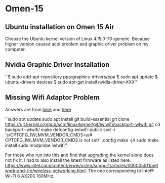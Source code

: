 # Omen-15
## Ubuntu installation on Omen 15 Air

Choose the Ubuntu kernel version of Linux 4.15.0-70-generic. Because higher version caused acpi problem and graphic driver problem on my computer.

## Nvidia Graphic Driver Installation

''$ sudo add-apt-repository ppa:graphics-drivers/ppa
$ sudo apt update
$ ubuntu-drivers devices
$ sudo apt-get install nvidia-driver-XXX''

## Missing Wifi Adaptor Problem
Answers are from [here](https://askubuntu.com/a/1156246) and [here](https://askubuntu.com/a/1162535)

''sudo apt update
sudo apt install git build-essential
git clone https://git.kernel.org/pub/scm/linux/kernel/git/iwlwifi/backport-iwlwifi.git
cd backport-iwlwifi/
make defconfig-iwlwifi-public
sed -i 's/CPTCFG_IWLMVM_VENDOR_CMDS=y/# CPTCFG_IWLMVM_VENDOR_CMDS is not set/' .config
make -j4
sudo make install
sudo modprobe iwlwifi''

For those who run into this and find that upgrading the kernel alone does not fix it. I had to also install the latest firmware as listed here: https://www.intel.com/content/www/us/en/support/articles/000005511/network-and-i-o/wireless-networking.html. The one corresponding to Intel® Wi-Fi 6 AX200 160MHz.
